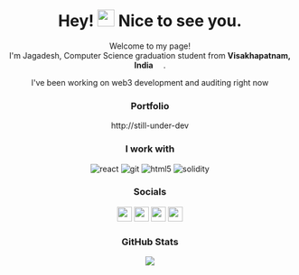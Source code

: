 <div align="center">
<h1>Hey! <img src="https://emojis.slackmojis.com/emojis/images/1643515258/12797/meow_coffee.png?1643515258" width="30"/> Nice to see you.</h1>

<p>Welcome to my page! </br> I'm Jagadesh, Computer Science graduation student from <b>Visakhapatnam, India</b> <img src="https://cdn-icons-png.flaticon.com/512/299/299702.png" width="14" height="12"/>.</p>

l've been working on web3 development and auditing right now

### Portfolio
http://still-under-dev


<h3>I work with</h3>

<p>
  <img alt="react" src="https://img.shields.io/badge/-React-45b8d8?style=flat-square&logo=react&logoColor=white" />
  <img alt="git" src="https://img.shields.io/badge/-Git-F05032?style=flat-square&logo=git&logoColor=white" />
  <img alt="html5" src="https://img.shields.io/badge/-HTML5-E34F26?style=flat-square&logo=html5&logoColor=white" />
  <img alt="solidity" src="https://img.shields.io/badge/-Solidity-8f8f8f?style=flat-square&logo=solidity&logoColor=white" />
</p>

### Socials

<div> <a href="https://www.github.com/jagadesh-ronanki" target="_blank" rel="noreferrer"><img src="https://raw.githubusercontent.com/danielcranney/readme-generator/main/public/icons/socials/github.svg" width="26" height="26" /></a> <a href="https://hashnode.com/@JrNet.hashnode.dev" target="_blank" rel="noreferrer"><img src="https://raw.githubusercontent.com/danielcranney/readme-generator/main/public/icons/socials/hashnode.svg" width="26" height="26" /></a> <a href="https://www.linkedin.com/in/jagadesh-ronanki" target="_blank" rel="noreferrer"><img src="https://raw.githubusercontent.com/danielcranney/readme-generator/main/public/icons/socials/linkedin.svg" width="26" height="26" /></a> <a href="https://www.twitter.com/JagadeshRonanki" target="_blank" rel="noreferrer"><img src="https://raw.githubusercontent.com/danielcranney/readme-generator/main/public/icons/socials/twitter.svg" width="26" height="26" /></a></div>

### GitHub Stats
<a href="http://www.github.com/jagadesh-ronanki"><img src="https://github-readme-streak-stats.herokuapp.com/?user=jagadesh-ronanki&stroke=14b8a6&background=181824&ring=0891b2&fire=0891b2&currStreakNum=14b8a6&currStreakLabel=0891b2&sideNums=14b8a6&sideLabels=14b8a6&dates=14b8a6&hide_border=true" /></a>

</div>
